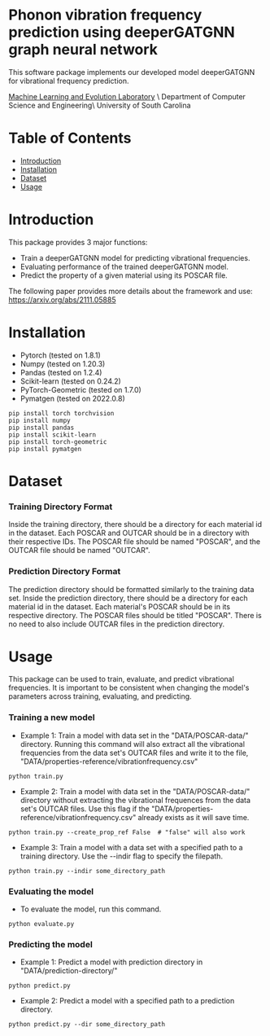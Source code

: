 # Phonon vibration frequency prediction using deeperGATGNN graph neural network

This software package implements our developed model deeperGATGNN for vibrational frequency prediction.

[Machine Learning and Evolution Laboratory](http://mleg.cse.sc.edu) \\
Department of Computer Science and Engineering\\
University of South Carolina

# Table of Contents
* [Introduction](#introduction)
* [Installation](#installation)
* [Dataset](#dataset)
* [Usage](#usage)

# Introduction
This package provides 3 major functions:
* Train a deeperGATGNN model for predicting vibrational frequencies.
* Evaluating performance of the trained deeperGATGNN model.
* Predict the property of a given material using its POSCAR file.

The following paper provides more details about the framework and use: https://arxiv.org/abs/2111.05885

# Installation
* Pytorch (tested on 1.8.1)
* Numpy (tested on 1.20.3)
* Pandas (tested on 1.2.4)
* Scikit-learn (tested on 0.24.2)
* PyTorch-Geometric (tested on 1.7.0)
* Pymatgen (tested on 2022.0.8)

```
pip install torch torchvision
pip install numpy
pip install pandas
pip install scikit-learn
pip install torch-geometric
pip install pymatgen
```

# Dataset

### Training Directory Format
Inside the training directory, there should be a directory for each material id in the dataset. Each POSCAR and OUTCAR should be in a directory with their respective IDs. The POSCAR file should be named "POSCAR", and the OUTCAR file should be named "OUTCAR".

### Prediction Directory Format
The prediction directory should be formatted similarly to the training data set. Inside the prediction directory, there should be a directory for each material id in the dataset. Each material's POSCAR should be in its respective directory. The POSCAR files should be titled "POSCAR". There is no need to also include OUTCAR files in the prediction directory.

# Usage
This package can be used to train, evaluate, and predict vibrational frequencies. It is important to be consistent when changing the model's parameters across training, evaluating, and predicting.

### Training a new model
* Example 1: Train a model with data set in the "DATA/POSCAR-data/" directory. Running this command will also extract all the vibrational frequencies from the data set's OUTCAR files and write it to the file, "DATA/properties-reference/vibrationfrequency.csv"
```
python train.py
```
* Example 2: Train a model with data set in the "DATA/POSCAR-data/" directory without extracting the vibrational frequences from the data set's OUTCAR files. Use this flag if the "DATA/properties-reference/vibrationfrequency.csv" already exists as it will save time.
```
python train.py --create_prop_ref False  # "false" will also work
```
* Example 3: Train a model with a data set with a specified path to a training directory. Use the --indir flag to specify the filepath.
```
python train.py --indir some_directory_path
```

### Evaluating the model
* To evaluate the model, run this command.
```
python evaluate.py
```

### Predicting the model
* Example 1: Predict a model with prediction directory in "DATA/prediction-directory/"
```
python predict.py
```
* Example 2: Predict a model with a specified path to a prediction directory.
```
python predict.py --dir some_directory_path
```
